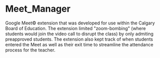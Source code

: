 # Meet_Manager

Google Meet© extension that was developed for use within the Calgary Board of Education. The extension limited "zoom-bombing" (where students would join the video call to disrupt the class) by only admiting preapproved students. The extension also kept track of when students entered the Meet as well as their exit time to streamline the attendance process for the teacher. 
